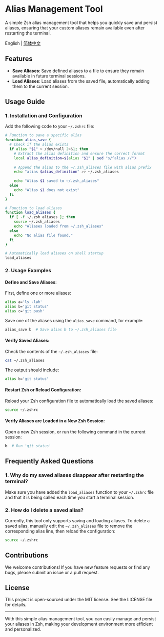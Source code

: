 # Alias Management Tool

A simple Zsh alias management tool that helps you quickly save and persist aliases, ensuring that your custom aliases remain available even after restarting the terminal.

English | [简体中文](https://github.com/foolgry/zsh_alias/blob/main/README.zh-CN.md)

## Features

- **Save Aliases**: Save defined aliases to a file to ensure they remain available in future terminal sessions.
- **Load Aliases**: Load aliases from the saved file, automatically adding them to the current session.

## Usage Guide

### 1. Installation and Configuration

Add the following code to your `~/.zshrc` file:

```zsh
# Function to save a specific alias
function alias_save {
  # Check if the alias exists
  if alias "$1" > /dev/null 2>&1; then
    # Extract the alias definition and ensure the correct format
    local alias_definition=$(alias "$1" | sed "s/^alias //")
    
    # Append the alias to the ~/.zsh_aliases file with alias prefix
    echo "alias $alias_definition" >> ~/.zsh_aliases
    
    echo "Alias $1 saved to ~/.zsh_aliases"
  else
    echo "Alias $1 does not exist"
  fi
}

# Function to load aliases
function load_aliases {
  if [ -f ~/.zsh_aliases ]; then
    source ~/.zsh_aliases
    echo "Aliases loaded from ~/.zsh_aliases"
  else
    echo "No alias file found."
  fi
}

# Automatically load aliases on shell startup
load_aliases
```

### 2. Usage Examples

#### Define and Save Aliases:

First, define one or more aliases:

```zsh
alias a='ls -lah'
alias b='git status'
alias c='git push'
```

Save one of the aliases using the `alias_save` command, for example:

```zsh
alias_save b  # Save alias b to ~/.zsh_aliases file
```

#### Verify Saved Aliases:

Check the contents of the `~/.zsh_aliases` file:

```sh
cat ~/.zsh_aliases
```

The output should include:

```sh
alias b='git status'
```

#### Restart Zsh or Reload Configuration:

Reload your Zsh configuration file to automatically load the saved aliases:

```zsh
source ~/.zshrc
```

#### Verify Aliases are Loaded in a New Zsh Session:

Open a new Zsh session, or run the following command in the current session:

```zsh
b  # Run 'git status'
```

## Frequently Asked Questions

### 1. Why do my saved aliases disappear after restarting the terminal?

Make sure you have added the `load_aliases` function to your `~/.zshrc` file and that it is being called each time you start a terminal session.

### 2. How do I delete a saved alias?

Currently, this tool only supports saving and loading aliases. To delete a saved alias, manually edit the `~/.zsh_aliases` file to remove the corresponding alias line, then reload the configuration:

```zsh
source ~/.zshrc
```

## Contributions

We welcome contributions! If you have new feature requests or find any bugs, please submit an issue or a pull request.

## License

This project is open-sourced under the MIT license. See the LICENSE file for details.

---

With this simple alias management tool, you can easily manage and persist your aliases in Zsh, making your development environment more efficient and personalized.